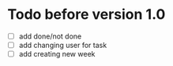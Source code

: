 # Todo before version 1.0

- [ ] add done/not done
- [ ] add changing user for task
- [ ] add creating new week
